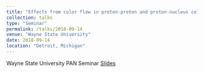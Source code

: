 ```yaml
---
title: "Effects from color flow in proton-proton and proton-nucleus collisions"
collection: talks
type: "Seminar"
permalink: /talks/2018-09-14
venue: "Wayne State University"
date: 2018-09-14
location: "Detroit, Michigan"
---
```


Wayne State University PAN Seminar
[Slides](https://jdosbo.github.io/files/wayne_st_PAN_seminar.pdf) 